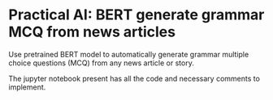 # Practical AI: BERT generate grammar MCQ from news articles
Use pretrained BERT model to automatically generate grammar multiple choice questions (MCQ) from any news article or story.

The jupyter notebook present has all the code and necessary comments to implement.


